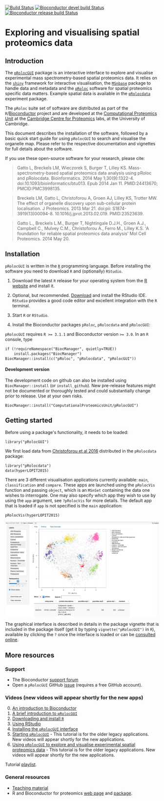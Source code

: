 [![Build Status](https://travis-ci.org/ComputationalProteomicsUnit/pRolocGUI.svg?branch=master)](https://travis-ci.org/ComputationalProteomicsUnit/pRolocGUI)
[![Bioconductor devel build Status](http://bioconductor.org/shields/build/devel/bioc/pRolocGUI.svg)](http://bioconductor.org/packages/devel/bioc/html/pRolocGUI.html) 
[![Bioconductor release build Status](http://bioconductor.org/shields/build/release/bioc/pRolocGUI.svg)](http://bioconductor.org/packages/release/bioc/html/pRolocGUI.html)

Exploring and visualising spatial proteomics data
=================================================

## Introduction

The
[`pRolocGUI`](http://www.bioconductor.org/packages/devel/bioc/html/pRolocGUI.html)
package is an interactive interface to explore and visualise
experimental mass spectrometry-based spatial proteomics data. It
relies on the [`shiny`](http://shiny.rstudio.com/) framework for
interactive visualisation, the
[`MSnbase`](http://www.bioconductor.org/packages/release/bioc/html/MSnbase.html)
package to handle data and metadata and the
[`pRoloc`](http://www.bioconductor.org/packages/release/bioc/html/pRoloc.html)
software for spatial proteomics specific data matters. Example spatial
data is available in the
[`pRolocdata`](http://bioconductor.org/packages/release/data/experiment/html/pRolocdata.html)
experiment package.


The `pRoloc` suite set of software are distributed as part of the
`R`/[Bioconductor](http://bioconductor.org/) project and are developed
at the [Computational Proteomics Unit](http://cpu.sysbiol.cam.ac.uk/)
at the
[Cambridge Centre for Proteomics](http://proteomics.bio.cam.ac.uk)
labs, at the University of Cambridge.

This document describes the installation of the software, followed by
a basic quick start guide for using `pRolocGUI` to search and
visualise the organelle map. Please refer to the respective
documentation and vignettes for full details about the software.

If you use these open-source software for your research, please cite:

>  Gatto L, Breckels LM, Wieczorek S, Burger T, Lilley KS.
>  Mass-spectrometry-based spatial proteomics data analysis using
>  pRoloc and pRolocdata. Bioinformatics. 2014 May 1;30(9):1322-4.
>  doi:10.1093/bioinformatics/btu013. Epub 2014 Jan 11. PMID:24413670;
>  PMCID:PMC3998135.

>  Breckels LM, Gatto L, Christoforou A, Groen AJ, Lilley KS, Trotter
>  MW. The effect of organelle discovery upon sub-cellular protein
>  localisation. J Proteomics. 2013 Mar 21. doi:pii:
>  S1874-3919(13)00094-8. 10.1016/j.jprot.2013.02.019. PMID:23523639.

>  Gatto L., Breckels L.M., Burger T, Nightingale D.J.H., Groen A.J.,
>  Campbell C., Mulvey C.M., Christoforou A., Ferro M., Lilley K.S. 'A
>  foundation for reliable spatial proteomics data analysis' Mol Cell
>  Proteomics. 2014 May 20. 

## Installation

`pRolocGUI` is written in the [`R`](http://www.r-project.org/)
programming language. Before installing the software you need to
download `R` and (optionally) `RStudio`.

1) Download the latest `R` release for your operating system from the
[R website](http://www.r-project.org/) and install it.

2) Optional, but
recommended. [Download](http://www.rstudio.com/products/rstudio/download/)
and install the RStudio IDE. `RStudio` provides a good code editor and
excellent integration with the `R` terminal.

3) Start `R` or `RStudio`. 

4) Install the Bioconductor packages `pRoloc`, `pRolocdata` and
`pRolocGUI`:

`pRolocGUI` requires `R >= 3.1.1` and Bioconductor version `>= 3.0`.
In an `R` console, type

```
if (!requireNamespace("BiocManager", quietly=TRUE))
    install.packages("BiocManager")
BiocManager::install(c("pRoloc", "pRolocdata", "pRolocGUI"))
```

#### Development version

The development code on github can also be installed using
`BiocManager::install` (or `install_github`). New pre-release features
might not be documented or thoroughly tested and could substantially
change prior to release. Use at your own risks.

```
BiocManager::install("ComputationalProteomicsUnit/pRolocGUI")
```

## Getting started

Before using a package's functionality, it needs to be loaded:

```
library("pRolocGUI")
```

We first load data from
[Christoforou et al 2016](http://www.nature.com/ncomms/2016/160112/ncomms9992/full/ncomms9992.html)
distributed in the `pRolocdata` package:

```
library("pRolocdata")
data(hyperLOPIT2015)
```

There are 3 different visualisation applications currently
available: `main`, `classification` and `compare`.
These apps are launched using the `pRolocVis` function and
passing `object`, which is an `MSnSet` containing the data 
one wishes to interrogate. One may also specify which app
they wish to use by using the `app` argument, see `?pRolocVis`
for more details. The default app that is loaded if 
`app` is not specified is the `main` application:

```
pRolocVis(hyperLOPIT2015)
```

![Screenshot - PCA](https://github.com/ComputationalProteomicsUnit/pRolocGUI/blob/master/vignettes/figures/SS_PCA1.jpg)


The graphical interface is described in details in the package
vignette that is included in the package itself (get it by typing
`vignette("pRolocGUI")` in `R`), available by clicking the `?` once
the interface is loaded or can be
[consulted online](http://bioconductor.org/packages/devel/bioc/vignettes/pRolocGUI/inst/doc/pRolocGUI.html).

## More resources

### Support

* The Bioconductor [support forum](https://support.bioconductor.org/)
* Open a `pRolocGUI` GitHub
  [issue](https://github.com/ComputationalProteomicsUnit/pRolocGUI/issues)
  (requires a free GitHub account).

### Videos (new videos will appear shortly for the new apps)

0. [An introduction to Bioconductor](https://www.youtube.com/watch?v=dg6NvmMVQ3I)
1. [A brief introduction to `pRolocGUI`](http://youtu.be/zXtiiAoB_vM)
2. [Downloading and install `R`](http://youtu.be/qHMUnZnrkdA)
3. [Using RStudio](http://youtu.be/vlSbKf0OK3g)
4. [Installing the `pRolocGUI` interface](http://youtu.be/_VmAZF1g_O4)
5. [Starting `pRolocGUI`](http://youtu.be/24gntTd133w) - This tutorial is for the older legacy applications. New videos will appear shortly for the new applications.
6. [Using `pRolocGUI` to explore and visualise experimental spatial proteomics data](http://youtu.be/cG3PEQ-uWhM) - This tutorial is for the older legacy applications. New videos will appear shortly for the new applications.

Tutorial [playlist](https://www.youtube.com/watch?v=qHMUnZnrkdA&list=PLvIXxpatSLA2loV5Srs2VBpJIYUlVJ4ow).

### General resources

- [Teaching material](http://lgatto.github.io/TeachingMaterial/)
- R and Bioconductor for proteomics
  [web page](http://lgatto.github.io/RforProteomics/) and
  [package](http://www.bioconductor.org/packages/release/data/experiment/html/RforProteomics.html).


